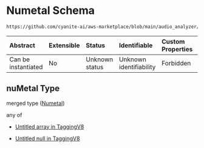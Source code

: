 # Numetal Schema

```txt
https://github.com/cyanite-ai/aws-marketplace/blob/main/audio_analyzer/schemes/marketplace_v1/schema/TaggingV8.schema.json#/$defs/SubgenreSegmentsV1/properties/nuMetal
```



| Abstract            | Extensible | Status         | Identifiable            | Custom Properties | Additional Properties | Access Restrictions | Defined In                                                                     |
| :------------------ | :--------- | :------------- | :---------------------- | :---------------- | :-------------------- | :------------------ | :----------------------------------------------------------------------------- |
| Can be instantiated | No         | Unknown status | Unknown identifiability | Forbidden         | Allowed               | none                | [TaggingV8.schema.json\*](../out/TaggingV8.schema.json "open original schema") |

## nuMetal Type

merged type ([Numetal](taggingv8-defs-subgenresegmentsv1-properties-numetal.md))

any of

* [Untitled array in TaggingV8](taggingv8-defs-subgenresegmentsv1-properties-numetal-anyof-0.md "check type definition")

* [Untitled null in TaggingV8](taggingv8-defs-subgenresegmentsv1-properties-numetal-anyof-1.md "check type definition")
